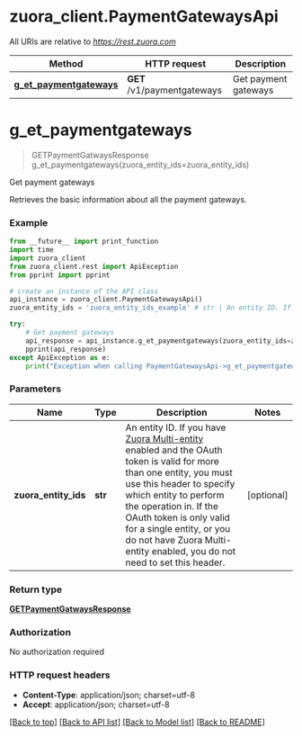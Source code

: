 # zuora_client.PaymentGatewaysApi

All URIs are relative to *https://rest.zuora.com*

Method | HTTP request | Description
------------- | ------------- | -------------
[**g_et_paymentgateways**](PaymentGatewaysApi.md#g_et_paymentgateways) | **GET** /v1/paymentgateways | Get payment gateways


# **g_et_paymentgateways**
> GETPaymentGatwaysResponse g_et_paymentgateways(zuora_entity_ids=zuora_entity_ids)

Get payment gateways

Retrieves the basic information about all the payment gateways. 

### Example
```python
from __future__ import print_function
import time
import zuora_client
from zuora_client.rest import ApiException
from pprint import pprint

# create an instance of the API class
api_instance = zuora_client.PaymentGatewaysApi()
zuora_entity_ids = 'zuora_entity_ids_example' # str | An entity ID. If you have [Zuora Multi-entity](https://knowledgecenter.zuora.com/BB_Introducing_Z_Business/Multi-entity) enabled and the OAuth token is valid for more than one entity, you must use this header to specify which entity to perform the operation in. If the OAuth token is only valid for a single entity, or you do not have Zuora Multi-entity enabled, you do not need to set this header.  (optional)

try:
    # Get payment gateways
    api_response = api_instance.g_et_paymentgateways(zuora_entity_ids=zuora_entity_ids)
    pprint(api_response)
except ApiException as e:
    print("Exception when calling PaymentGatewaysApi->g_et_paymentgateways: %s\n" % e)
```

### Parameters

Name | Type | Description  | Notes
------------- | ------------- | ------------- | -------------
 **zuora_entity_ids** | **str**| An entity ID. If you have [Zuora Multi-entity](https://knowledgecenter.zuora.com/BB_Introducing_Z_Business/Multi-entity) enabled and the OAuth token is valid for more than one entity, you must use this header to specify which entity to perform the operation in. If the OAuth token is only valid for a single entity, or you do not have Zuora Multi-entity enabled, you do not need to set this header.  | [optional] 

### Return type

[**GETPaymentGatwaysResponse**](GETPaymentGatwaysResponse.md)

### Authorization

No authorization required

### HTTP request headers

 - **Content-Type**: application/json; charset=utf-8
 - **Accept**: application/json; charset=utf-8

[[Back to top]](#) [[Back to API list]](../README.md#documentation-for-api-endpoints) [[Back to Model list]](../README.md#documentation-for-models) [[Back to README]](../README.md)

